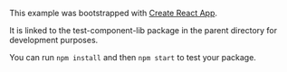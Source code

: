 This example was bootstrapped with [Create React App](https://github.com/facebook/create-react-app).

It is linked to the test-component-lib package in the parent directory for development purposes.

You can run `npm install` and then `npm start` to test your package.
